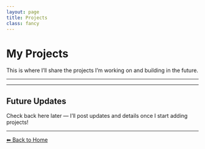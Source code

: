 ```yaml
---
layout: page
title: Projects
class: fancy
---
```


# My Projects  

This is where I’ll share the projects I’m working on and building in the future.  

---

---

## Future Updates  
Check back here later — I’ll post updates and details once I start adding projects!

---

[⬅ Back to Home](index.html)
